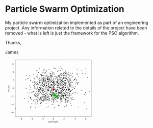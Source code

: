 # Particle Swarm Optimization
My particle swarm optimization implemented as part of an engineering project. Any information related to the details of the project have been removed - what is left is just the framework for the PSO algorithm.

Thanks,

James

![](https://github.com/jamesdevinkern/particle_swarm_optimization/blob/main/pso_example.gif)
